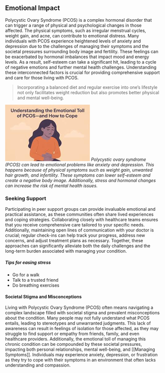 ## Emotional Impact

Polycystic Ovary Syndrome (PCOS) is a complex hormonal disorder that can trigger a range of physical and psychological changes in those affected. The physical symptoms, such as irregular menstrual cycles, weight gain, and acne, can contribute to emotional distress. Many individuals with PCOS experience heightened levels of anxiety and depression due to the challenges of managing their symptoms and the societal pressures surrounding body image and fertility. These feelings can be exacerbated by hormonal imbalances that impact mood and energy levels. As a result, self-esteem can take a significant hit, leading to a cycle of negative emotions and further mental health challenges. Understanding these interconnected factors is crucial for providing comprehensive support and care for those living with PCOS.

> Incorporating a balanced diet and regular exercise into one’s lifestyle not only facilitates weight reduction but also promotes better physical and mental well-being. 

![PCOS Impact](image-4.png)
*Polycystic ovary syndrome (PCOS) can lead to emotional problems like anxiety and depression. This happens because of physical symptoms such as weight gain, unwanted hair growth, and infertility. These symptoms can lower self-esteem and create a negative body image. Additionally, stress and hormonal changes can increase the risk of mental health issues.*

### Seeking Support

Participating in peer support groups can provide invaluable emotional and practical assistance, as these communities often share lived experiences and coping strategies. Collaborating closely with healthcare teams ensures that you receive comprehensive care tailored to your specific needs. Additionally, maintaining open lines of communication with your doctor is crucial; regular check-ins can help track your progress, address new concerns, and adjust treatment plans as necessary. Together, these approaches can significantly alleviate both the daily challenges and the long-term burden associated with managing your condition.

##### Tips for easing stress
- Go for a walk
- Talk to a trusted friend
- Do breathing exercises

#### Societal Stigma and Misconceptions

Living with Polycystic Ovary Syndrome (PCOS) often means navigating a complex landscape filled with societal stigma and prevalent misconceptions about the condition. Many people may not fully understand what PCOS entails, leading to stereotypes and unwarranted judgments. This lack of awareness can result in feelings of isolation for those affected, as they may struggle to find support or empathy from friends, family, and even healthcare providers. Additionally, the emotional toll of managing this chronic condition can be compounded by these societal pressures, impacting both personal relationships, mental well-being, and [[Managing Symptoms]]. Individuals may experience anxiety, depression, or frustration as they try to cope with their symptoms in an environment that often lacks understanding and compassion.